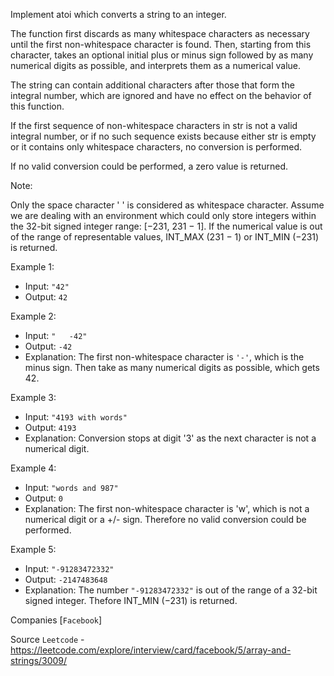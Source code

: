 Implement atoi which converts a string to an integer.

The function first discards as many whitespace characters as necessary until the first non-whitespace character is found. Then, starting from this character, takes an optional initial plus or minus sign followed by as many numerical digits as possible, and interprets them as a numerical value.

The string can contain additional characters after those that form the integral number, which are ignored and have no effect on the behavior of this function.

If the first sequence of non-whitespace characters in str is not a valid integral number, or if no such sequence exists because either str is empty or it contains only whitespace characters, no conversion is performed.

If no valid conversion could be performed, a zero value is returned.

Note:

Only the space character ' ' is considered as whitespace character.
Assume we are dealing with an environment which could only store integers within the 32-bit signed integer range: [−231,  231 − 1]. If the numerical value is out of the range of representable values, INT_MAX (231 − 1) or INT_MIN (−231) is returned.

Example 1:

- Input: `"42"`
- Output: `42`

Example 2:

- Input: `"   -42"`
- Output: `-42`
- Explanation: The first non-whitespace character is `'-'`, which is the minus sign.
Then take as many numerical digits as possible, which gets 42.

Example 3:

- Input: `"4193 with words"`
- Output: `4193`
- Explanation: Conversion stops at digit '3' as the next character is not a numerical digit.

Example 4:

- Input: `"words and 987"`
- Output: `0`
- Explanation: The first non-whitespace character is 'w', which is not a numerical 
digit or a +/- sign. Therefore no valid conversion could be performed.

Example 5:

- Input: `"-91283472332"`
- Output: `-2147483648`
- Explanation: The number `"-91283472332"` is out of the range of a 32-bit signed integer.
Thefore INT_MIN (−231) is returned.

Companies [`Facebook`]

Source `Leetcode` - https://leetcode.com/explore/interview/card/facebook/5/array-and-strings/3009/